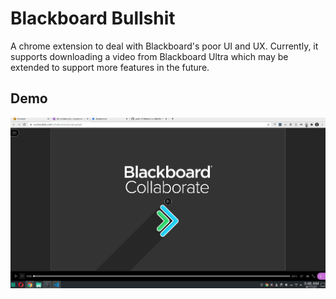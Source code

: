 # Blackboard Bullshit
A chrome extension to deal with Blackboard's poor UI and UX. Currently, it supports downloading a video from Blackboard Ultra which may be extended to support more features in the future.

## Demo
<p align="center">
  <a href="" rel="noopener">
 <img src="https://github.com/aashrafh/blackboard-bullshit/blob/main/demo.gif" alt="Download Demo"></a>
</p>
